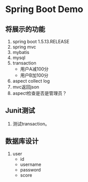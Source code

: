# Spring Boot Demo

## 将展示的功能
1. spring boot 1.5.13.RELEASE
2. spring mvc
3. mybatis
4. mysql
5. transaction
    - 用户A减100分
    - 用户B加100分
6. aspect collect log
7. mvc返回json
8. aspect检查是否是管理员？

## Junit测试
1. 测试transaction。

## 数据库设计
1. user
    - id
    - username
    - password
    - score